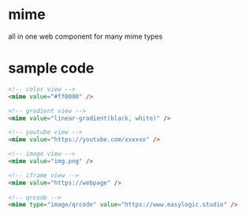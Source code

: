 # mime
all in one web component for many mime types 

# sample code 

```html
<!-- color view --> 
<mime value="#ff0000" />

<!-- gradient view --> 
<mime value="linear-gradient(black, white)" />

<!-- youtube view --> 
<mime value="https://youtube.com/xxxxxx" />

<!-- image view --> 
<mime value="img.png" />

<!-- iframe view --> 
<mime value="https://webpage" /> 
             
<!-- qrcode -->
<mime type="image/qrcode" value="https://www.easylogic.studio" />
```
